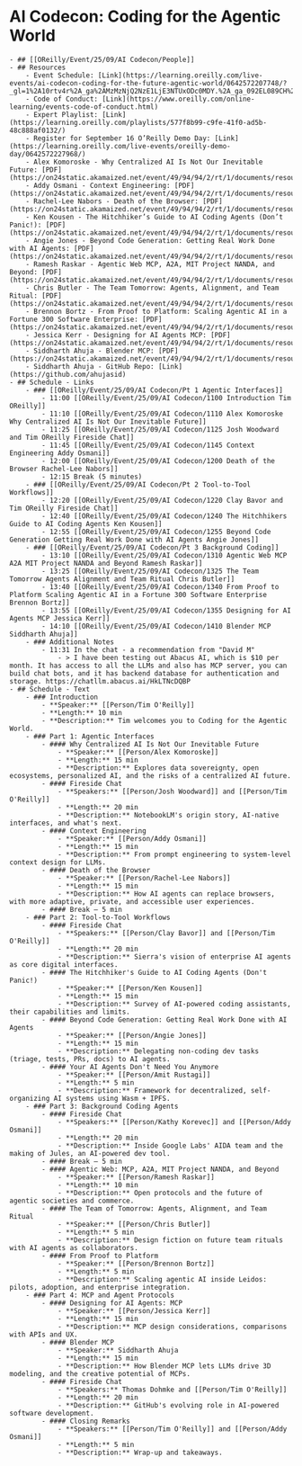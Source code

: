 # AI Codecon: Coding for the Agentic World
	- ## [[OReilly/Event/25/09/AI Codecon/People]]
	- ## Resources
		- Event Schedule: [Link](https://learning.oreilly.com/live-events/ai-codecon-coding-for-the-future-agentic-world/0642572207748/?_gl=1%2A10rtv4r%2A_ga%2AMzMzNjQ2NzE1LjE3NTUxODc0MDY.%2A_ga_092EL089CH%2AczE3NTUxODc0MDUkbzEkZzEkdDE3NTUxODc0MTEkajU0JGwwJGgw)
		- Code of Conduct: [Link](https://www.oreilly.com/online-learning/events-code-of-conduct.html)
		- Expert Playlist: [Link](https://learning.oreilly.com/playlists/577f8b99-c9fe-41f0-ad5b-48c888af0132/)
		- Register for September 16 O’Reilly Demo Day: [Link](https://learning.oreilly.com/live-events/oreilly-demo-day/0642572227968/)
		- Alex Komoroske - Why Centralized AI Is Not Our Inevitable Future: [PDF](https://on24static.akamaized.net/event/49/94/94/2/rt/1/documents/resourceList1757379799741/alexkomoroskewhycentralizedaiisnotourinevitablefuturev21757379799741.pdf)
		- Addy Osmani - Context Engineering: [PDF](https://on24static.akamaized.net/event/49/94/94/2/rt/1/documents/resourceList1757373124706/oreillycontextengineering1757373124706.pdf)
		- Rachel-Lee Nabors - Death of the Browser: [PDF](https://on24static.akamaized.net/event/49/94/94/2/rt/1/documents/resourceList1757128458670/rebirthoftheweboreilly15min1757128458670.pdf)
		- Ken Kousen - The Hitchhiker’s Guide to AI Coding Agents (Don’t Panic!): [PDF](https://on24static.akamaized.net/event/49/94/94/2/rt/1/documents/resourceList1757253031006/kenkousenslidesexport1757253031006.pdf)
		- Angie Jones - Beyond Code Generation: Getting Real Work Done with AI Agents: [PDF](https://on24static.akamaized.net/event/49/94/94/2/rt/1/documents/resourceList1757129649118/angiejonesbeyondcodegeneration1757129649118.pdf)
		- Ramesh Raskar - Agentic Web MCP, A2A, MIT Project NANDA, and Beyond: [PDF](https://on24static.akamaized.net/event/49/94/94/2/rt/1/documents/resourceList1756960833326/raskarberkeleyaug2025final.pdf)
		- Chris Butler - The Team Tomorrow: Agents, Alignment, and Team Ritual: [PDF](https://on24static.akamaized.net/event/49/94/94/2/rt/1/documents/resourceList1757334504676/theteamoftomorrowagentsalignmentandteamritualaicodecon1757334504676.pdf)
		- Brennon Bortz - From Proof to Platform: Scaling Agentic AI in a Fortune 300 Software Enterprise: [PDF](https://on24static.akamaized.net/event/49/94/94/2/rt/1/documents/resourceList1756856589113/oreillyagenticpresentationbrennonbortz1756856589113.pdf)
		- Jessica Kerr - Designing for AI Agents MCP: [PDF](https://on24static.akamaized.net/event/49/94/94/2/rt/1/documents/resourceList1757091679028/mcpdesignfororeillybyjessitron1757091679028.pdf)
		- Siddharth Ahuja - Blender MCP: [PDF](https://on24static.akamaized.net/event/49/94/94/2/rt/1/documents/resourceList1756843783912/siddharthahujablendermcpaicodecon1756843783912.pdf)
		- Siddharth Ahuja - GitHub Repo: [Link](https://github.com/ahujasid)
	- ## Schedule - Links
		- ### [[OReilly/Event/25/09/AI Codecon/Pt 1 Agentic Interfaces]]
			- 11:00 [[OReilly/Event/25/09/AI Codecon/1100 Introduction Tim OReilly]]
			- 11:10 [[OReilly/Event/25/09/AI Codecon/1110 Alex Komoroske Why Centralized AI Is Not Our Inevitable Future]]
			- 11:25 [[OReilly/Event/25/09/AI Codecon/1125 Josh Woodward and Tim OReilly Fireside Chat]]
			- 11:45 [[OReilly/Event/25/09/AI Codecon/1145 Context Engineering Addy Osmani]]
			- 12:00 [[OReilly/Event/25/09/AI Codecon/1200 Death of the Browser Rachel-Lee Nabors]]
			- 12:15 Break (5 minutes)
		- ### [[OReilly/Event/25/09/AI Codecon/Pt 2 Tool-to-Tool Workflows]]
			- 12:20 [[OReilly/Event/25/09/AI Codecon/1220 Clay Bavor and Tim OReilly Fireside Chat]]
			- 12:40 [[OReilly/Event/25/09/AI Codecon/1240 The Hitchhikers Guide to AI Coding Agents Ken Kousen]]
			- 12:55 [[OReilly/Event/25/09/AI Codecon/1255 Beyond Code Generation Getting Real Work Done with AI Agents Angie Jones]]
		- ### [[OReilly/Event/25/09/AI Codecon/Pt 3 Background Coding]]
			- 13:10 [[OReilly/Event/25/09/AI Codecon/1310 Agentic Web MCP A2A MIT Project NANDA and Beyond Ramesh Raskar]]
			- 13:25 [[OReilly/Event/25/09/AI Codecon/1325 The Team Tomorrow Agents Alignment and Team Ritual Chris Butler]]
			- 13:40 [[OReilly/Event/25/09/AI Codecon/1340 From Proof to Platform Scaling Agentic AI in a Fortune 300 Software Enterprise Brennon Bortz]]
			- 13:55 [[OReilly/Event/25/09/AI Codecon/1355 Designing for AI Agents MCP Jessica Kerr]]
			- 14:10 [[OReilly/Event/25/09/AI Codecon/1410 Blender MCP Siddharth Ahuja]]
		- ### Additional Notes
			- 11:31 In the chat - a recommendation from "David M"
				- > I have been testing out Abacus AI, which is $10 per month. It has access to all the LLMs and also has MCP server, you can build chat bots, and it has backend database for authentication and storage. https://chatllm.abacus.ai/HkLTNcDQBP
	- ## Schedule - Text
		- ### Introduction
			- **Speaker:** [[Person/Tim O'Reilly]]
			- **Length:** 10 min
			- **Description:** Tim welcomes you to Coding for the Agentic World.
		- ### Part 1: Agentic Interfaces
			- #### Why Centralized AI Is Not Our Inevitable Future
				- **Speaker:** [[Person/Alex Komoroske]]
				- **Length:** 15 min
				- **Description:** Explores data sovereignty, open ecosystems, personalized AI, and the risks of a centralized AI future.
			- #### Fireside Chat
				- **Speakers:** [[Person/Josh Woodward]] and [[Person/Tim O'Reilly]]
				- **Length:** 20 min
				- **Description:** NotebookLM's origin story, AI-native interfaces, and what's next.
			- #### Context Engineering
				- **Speaker:** [[Person/Addy Osmani]]
				- **Length:** 15 min
				- **Description:** From prompt engineering to system-level context design for LLMs.
			- #### Death of the Browser
				- **Speaker:** [[Person/Rachel-Lee Nabors]]
				- **Length:** 15 min
				- **Description:** How AI agents can replace browsers, with more adaptive, private, and accessible user experiences.
			- #### Break — 5 min
		- ### Part 2: Tool-to-Tool Workflows
			- #### Fireside Chat
				- **Speakers:** [[Person/Clay Bavor]] and [[Person/Tim O'Reilly]]
				- **Length:** 20 min
				- **Description:** Sierra's vision of enterprise AI agents as core digital interfaces.
			- #### The Hitchhiker's Guide to AI Coding Agents (Don't Panic!)
				- **Speaker:** [[Person/Ken Kousen]]
				- **Length:** 15 min
				- **Description:** Survey of AI-powered coding assistants, their capabilities and limits.
			- #### Beyond Code Generation: Getting Real Work Done with AI Agents
				- **Speaker:** [[Person/Angie Jones]]
				- **Length:** 15 min
				- **Description:** Delegating non-coding dev tasks (triage, tests, PRs, docs) to AI agents.
			- #### Your AI Agents Don't Need You Anymore
				- **Speaker:** [[Person/Amit Rustagi]]
				- **Length:** 5 min
				- **Description:** Framework for decentralized, self-organizing AI systems using Wasm + IPFS.
		- ### Part 3: Background Coding Agents
			- #### Fireside Chat
				- **Speakers:** [[Person/Kathy Korevec]] and [[Person/Addy Osmani]]
				- **Length:** 20 min
				- **Description:** Inside Google Labs' AIDA team and the making of Jules, an AI-powered dev tool.
			- #### Break — 5 min
			- #### Agentic Web: MCP, A2A, MIT Project NANDA, and Beyond
				- **Speaker:** [[Person/Ramesh Raskar]]
				- **Length:** 10 min
				- **Description:** Open protocols and the future of agentic societies and commerce.
			- #### The Team of Tomorrow: Agents, Alignment, and Team Ritual
				- **Speaker:** [[Person/Chris Butler]]
				- **Length:** 5 min
				- **Description:** Design fiction on future team rituals with AI agents as collaborators.
			- #### From Proof to Platform
				- **Speaker:** [[Person/Brennon Bortz]]
				- **Length:** 5 min
				- **Description:** Scaling agentic AI inside Leidos: pilots, adoption, and enterprise integration.
		- ### Part 4: MCP and Agent Protocols
			- #### Designing for AI Agents: MCP
				- **Speaker:** [[Person/Jessica Kerr]]
				- **Length:** 15 min
				- **Description:** MCP design considerations, comparisons with APIs and UX.
			- #### Blender MCP
				- **Speaker:** Siddharth Ahuja
				- **Length:** 15 min
				- **Description:** How Blender MCP lets LLMs drive 3D modeling, and the creative potential of MCPs.
			- #### Fireside Chat
				- **Speakers:** Thomas Dohmke and [[Person/Tim O'Reilly]]
				- **Length:** 20 min
				- **Description:** GitHub's evolving role in AI-powered software development.
			- #### Closing Remarks
				- **Speakers:** [[Person/Tim O'Reilly]] and [[Person/Addy Osmani]]
				- **Length:** 5 min
				- **Description:** Wrap-up and takeaways.